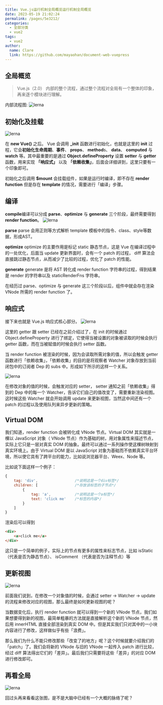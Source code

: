```yaml
---
title: Vue.js运行机制全局概览运行机制全局概览
date: 2023-05-19 21:02:24
permalink: /pages/5e3212/
categories: 
  - 全部分类
  - vue2
tags: 
  - vue2
author: 
  name: Clare
  link: https://github.com/mayaohan/document-web-vuepress
---
```



全局概览
------

> Vue.js（2.0） 内部的整个流程，通过整个流程对全局有一个整体的印象，再来逐个模块进行理解。

<!-- more -->

内部流程图:
![lerna](/document-web-vuepress/images/vue2.01.webp)


初始化及挂载
----------

![lerna](/document-web-vuepress/images/vue2.02.webp)

在 **new Vue()** 之后。 Vue 会调用 **_init** 函数进行初始化，也就是这里的 **init** 过程，它会**初始化生命周期**、**事件**、 **props**、 **method**s、 **data**、 **computed** 与 **watch** 等。其中最重要的是通过 **Object.defineProperty** 设置 **setter** 与 **getter** 函数，用来实现 **「响应式」** 以及 **「依赖收集」**，后面会详细讲到，这里只要有一个印象即可。

初始化之后调用 **$mount** 会挂载组件，如果是运行时编译，即不存在 **render function** 但是存在 **template** 的情况，需要进行「编译」步骤。

编译
---
**compile**编译可以分成 **parse**、**optimize** 与 **generate** 三个阶段，最终需要得到 **render function**。
![lerna](/document-web-vuepress/images/vue2.03.webp)


**parse**
parse 会用正则等方式解析 template 模板中的指令、class、style等数据，形成AST。

**optimize**
optimize 的主要作用是标记 static 静态节点，这是 Vue 在编译过程中的一处优化，后面当 update 更新界面时，会有一个 patch 的过程， diff 算法会直接跳过静态节点，从而减少了比较的过程，优化了 patch 的性能。

**generate**
generate 是将 AST 转化成 render function 字符串的过程，得到结果是 render 的字符串以及 staticRenderFns 字符串。

在经历过 parse、optimize 与 generate 这三个阶段以后，组件中就会存在渲染 VNode 所需的 render function 了。

响应式
----
接下来也就是 Vue.js 响应式核心部分。
![lerna](/document-web-vuepress/images/vue2.04.webp)

这里的 getter 跟 setter 已经在之前介绍过了，在 init 的时候通过 Object.defineProperty 进行了绑定，它使得当被设置的对象被读取的时候会执行 getter 函数，而在当被赋值的时候会执行 setter 函数。

当 render function 被渲染的时候，因为会读取所需对象的值，所以会触发 getter 函数进行「依赖收集」，「依赖收集」的目的是将观察者 Watcher 对象存放到当前闭包中的订阅者 Dep 的 subs 中。形成如下所示的这样一个关系。

![lerna](/document-web-vuepress/images/vue2.05.webp)


在修改对象的值的时候，会触发对应的 setter， setter 通知之前「依赖收集」得到的 Dep 中的每一个 Watcher，告诉它们自己的值改变了，需要重新渲染视图。这时候这些 Watcher 就会开始调用 update 来更新视图，当然这中间还有一个 patch 的过程以及使用队列来异步更新的策略。

Virtual DOM
-----------
我们知道，render function 会被转化成 VNode 节点。Virtual DOM 其实就是一棵以 JavaScript 对象（ VNode 节点）作为基础的树，用对象属性来描述节点，实际上它只是一层对真实 DOM 的抽象。最终可以通过一系列操作使这棵树映射到真实环境上。由于 Virtual DOM 是以 JavaScript 对象为基础而不依赖真实平台环境，所以使它具有了跨平台的能力，比如说浏览器平台、Weex、Node 等。

比如说下面这样一个例子：
```js
{
    tag: 'div',                 /*说明这是一个div标签*/
    children: [                 /*存放该标签的子节点*/
        {
            tag: 'a',           /*说明这是一个a标签*/
            text: 'click me'    /*标签的内容*/
        }
    ]
}
```
渲染后可以得到
```html
<div>
    <a>click me</a>
</div>
```
这只是一个简单的例子，实际上的节点有更多的属性来标志节点，比如 isStatic （代表是否为静态节点）、 isComment （代表是否为注释节点）等

更新视图
------
![lerna](/document-web-vuepress/images/vue2.06.webp)

前面我们说到，在修改一个对象值的时候，会通过 setter -> Watcher -> update 的流程来修改对应的视图，那么最终是如何更新视图的呢？

当数据变化后，执行 render function 就可以得到一个新的 VNode 节点，我们如果想要得到新的视图，最简单粗暴的方法就是直接解析这个新的 VNode 节点，然后用 innerHTML 直接全部渲染到真实 DOM 中。但是其实我们只对其中的一小块内容进行了修改，这样做似乎有些「浪费」。

那么我们为什么不能只修改那些「改变了的地方」呢？这个时候就要介绍我们的「patch」了。我们会将新的 VNode 与旧的 VNode 一起传入 patch 进行比较，经过 diff 算法得出它们的「差异」。最后我们只需要将这些「差异」的对应 DOM 进行修改即可。

再看全局
------
![lerna](/document-web-vuepress/images/vue2.07.webp)

回过头再来看看这张图，是不是大脑中已经有一个大概的脉络了呢？
